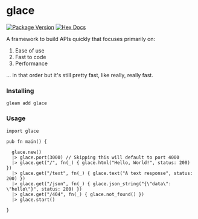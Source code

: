 # glace

[![Package Version](https://img.shields.io/hexpm/v/glace)](https://hex.pm/packages/glace)
[![Hex Docs](https://img.shields.io/badge/hex-docs-ffaff3)](https://hexdocs.pm/glace/)

A framework to build APIs quickly that focuses primarily on:
1. Ease of use
2. Fast to code
3. Performance

... in that order but it's still pretty fast, like really, really fast.

### Installing

`gleam add glace`

### Usage

```gleam
import glace

pub fn main() {

  glace.new()
  |> glace.port(3000) // Skipping this will default to port 4000
  |> glace.get("/", fn(_) { glace.html("Hello, World!", status: 200) })
  |> glace.get("/text", fn(_) { glace.text("A text response", status: 200) })
  |> glace.get("/json", fn(_) { glace.json_string("{\"data\": \"hello\"}", status: 200) })
  |> glace.get("/404", fn(_) { glace.not_found() })
  |> glace.start()
  
}
```
